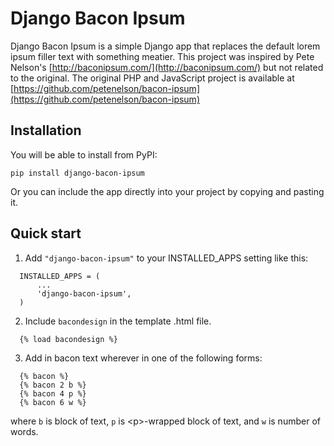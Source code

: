 Django Bacon Ipsum
==================

Django Bacon Ipsum is a simple Django app that replaces the default lorem ipsum filler
text with something meatier. This project was inspired by Pete Nelson's [http://baconipsum.com/](http://baconipsum.com/) but not related to the original. The original PHP and JavaScript project is available at [https://github.com/petenelson/bacon-ipsum](https://github.com/petenelson/bacon-ipsum)

Installation
------------

You will be able to install from PyPI:

    pip install django-bacon-ipsum
    
Or you can include the app directly into your project by copying and pasting it.

Quick start
-----------

1. Add `"django-bacon-ipsum"` to your INSTALLED_APPS setting like this:

```
  INSTALLED_APPS = (
      ...
      'django-bacon-ipsum',
  )
```

2. Include `bacondesign` in the template .html file.

```
  {% load bacondesign %}

```

3. Add in bacon text wherever in one of the following forms:

```
  {% bacon %}
  {% bacon 2 b %}
  {% bacon 4 p %}
  {% bacon 6 w %}
```

where `b` is block of text, `p` is &lt;p&gt;-wrapped block of text, and `w` is number of words.
